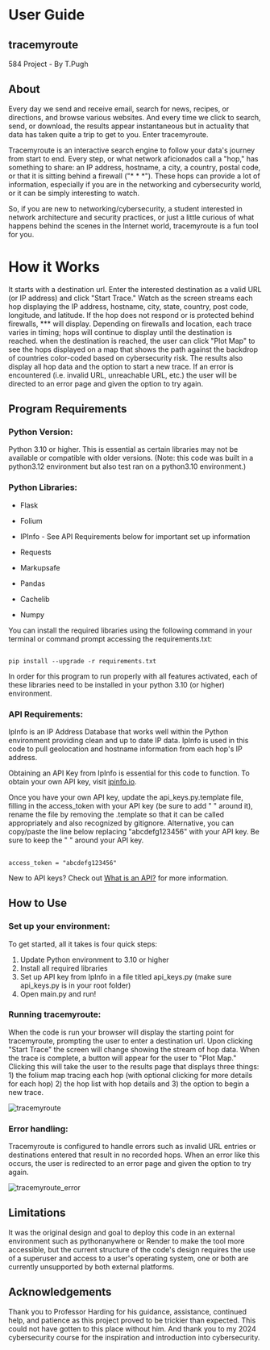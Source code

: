 # User Guide
## tracemyroute
584 Project - By T.Pugh

## About
Every day we send and receive email, search for news, recipes, or directions, and browse various websites. And every time we click to search, send, or download, the results appear instantaneous but in actuality that data has taken quite a trip to get to you. Enter tracemyroute.

Tracemyroute is an interactive search engine to follow your data's journey from start to end. Every step, or what network aficionados call a "hop," has something to share: an IP address, hostname, a city, a country, postal code, or that it is sitting behind a firewall ("* * *"). These hops can provide a lot of information, especially if you are in the networking and cybersecurity world, or it can be simply interesting to watch.

So, if you are new to networking/cybersecurity, a student interested in network architecture and security practices, or just a little curious of what happens behind the scenes in the Internet world, tracemyroute is a fun tool for you.

# How it Works
It starts with a destination url. Enter the interested destination as a valid URL (or IP address) and click "Start Trace." Watch as the screen streams each hop displaying the IP address, hostname, city, state, country, post code, longitude, and latitude. If the hop does not respond or is protected behind firewalls, *** will display. Depending on firewalls and location, each trace varies in timing; hops will continue to display until the destination is reached. when the destination is reached, the user can click "Plot Map" to see the hops displayed on a map that shows the path against the backdrop of countries color-coded based on cybersecurity risk. The results also display all hop data and the option to start a new trace. If an error is encountered (i.e. invalid URL, unreachable URL, etc.) the user will be directed to an error page and given the option to try again. 

## Program Requirements
### Python Version:
Python 3.10 or higher. This is essential as certain libraries may not be available or compatible with older versions. (Note: this code was built in a python3.12 environment but also test ran on a python3.10 environment.)

### Python Libraries:
- Flask
* Folium
+ IPInfo - See API Requirements below for important set up information
- Requests
* Markupsafe
+ Pandas
- Cachelib
* Numpy

You can install the required libraries using the following command in your terminal or command prompt accessing the requirements.txt:
##
    pip install --upgrade -r requirements.txt

In order for this program to run properly with all features activated, each of these libraries need to be installed in your python 3.10 (or higher) environment.

### API Requirements:
IpInfo is an IP Address Database that works well within the Python environment providing clean and up to date IP data. IpInfo is used in this code to pull geolocation and hostname information from each hop's IP address.

Obtaining an API Key from IpInfo is essential for this code to function. To obtain your own API key, visit [ipinfo.io](https://ipinfo.io/signup). 

Once you have your own API key, update the api_keys.py.template file, filling in the access_token with your API key (be sure to add " " around it), rename the file by removing the .template so that it can be called appropriately and also recognized by gitignore. Alternative, you can copy/paste the line below replacing "abcdefg123456" with your API key. Be sure to keep the " " around your API key.
##
    access_token = "abcdefg123456"

New to API keys? Check out [What is an API?](https://www.ibm.com/topics/api) for more information.

## How to Use
### Set up your environment:
To get started, all it takes is four quick steps:
1. Update Python environment to 3.10 or higher
2. Install all required libraries
3. Set up API key from IpInfo in a file titled api_keys.py (make sure api_keys.py is in your root folder)
4. Open main.py and run!

### Running tracemyroute:
When the code is run your browser will display the starting point for tracemyroute, prompting the user to enter a destination url. Upon clicking "Start Trace" the screen will change showing the stream of hop data. When the trace is complete, a button will appear for the user to "Plot Map." Clicking this will take the user to the results page that displays three things: 1) the folium map tracing each hop (with optional clicking for more details for each hop) 2) the hop list with hop details and 3) the option to begin a new trace. 

![tracemyroute](https://github.com/user-attachments/assets/60a43b54-971f-4773-b062-528adde57054)

### Error handling:
Tracemyroute is configured to handle errors such as invalid URL entries or destinations entered that result in no recorded hops. When an error like this occurs, the user is redirected to an error page and given the option to try again.

![tracemyroute_error](https://github.com/user-attachments/assets/9555209f-09d3-4864-a2c4-69cc95c0fbe3)

## Limitations
It was the original design and goal to deploy this code in an external environment such as pythonanywhere or Render to make the tool more accessible, but the current structure of the code's design requires the use of a superuser and access to a user's operating system, one or both are currently unsupported by both external platforms.

## Acknowledgements
Thank you to Professor Harding for his guidance, assistance, continued help, and patience as this project proved to be trickier than expected. This could not have gotten to this place without him. And thank you to my 2024 cybersecurity course for the inspiration and introduction into cybersecurity.

